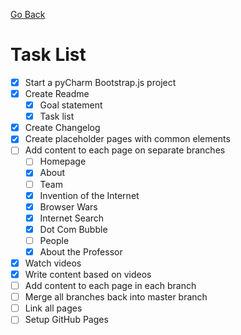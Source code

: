 [Go Back](README.md)

# Task List
- [x] Start a pyCharm Bootstrap.js project
- [x] Create Readme
    - [x] Goal statement
    - [x] Task list
- [x] Create Changelog
- [x] Create placeholder pages with common elements
- [ ] Add content to each page on separate branches
    - [ ] Homepage
    - [x] About
    - [ ] Team
    - [X] Invention of the Internet
    - [x] Browser Wars
    - [x] Internet Search
    - [x] Dot Com Bubble
    - [ ] People
    - [x] About the Professor
- [x] Watch videos
- [x] Write content based on videos
- [ ] Add content to each page in each branch
- [ ] Merge all branches back into master branch
- [ ] Link all pages
- [ ] Setup GitHub Pages